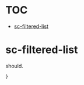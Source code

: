 # TOC
   - [sc-filtered-list](#sc-filtered-list)
<a name=""></a>
 
<a name="sc-filtered-list"></a>
# sc-filtered-list
should.

```js
}
```

